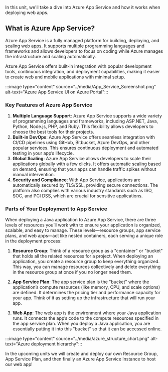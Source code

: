 In this unit, we'll take a dive into Azure App Service and how it works when deploying web apps. 
## What is Azure App Service?
Azure App Service is a fully managed platform for building, deploying, and scaling web apps. It supports multiple programming languages and frameworks and allows developers to focus on coding while Azure manages the infrastructure and scaling automatically.

Azure App Service offers built-in integration with popular development tools, continuous integration, and deployment capabilities, making it easier to create web and mobile applications with minimal setup.

:::image type="content" source="../media/App_Service_Screenshot.png" alt-text="Azure App Service UI on Azure Portal":::

### Key Features of Azure App Service

1. **Multiple Language Support**: Azure App Service supports a wide variety of programming languages and frameworks, including ASP.NET, Java, Python, Node.js, PHP, and Ruby. This flexibility allows developers to choose the best tools for their projects.
2. **Built-in DevOps**: Azure App Service offers seamless integration with CI/CD pipelines using GitHub, Bitbucket, Azure DevOps, and other popular services. This ensures continuous deployment and automated testing in your app’s lifecycle.
3. **Global Scaling**: Azure App Service allows developers to scale their applications globally with a few clicks. It offers automatic scaling based on demand, ensuring that your apps can handle traffic spikes without manual intervention.
4. **Security and Compliance**: With App Service, applications are automatically secured by TLS/SSL, providing secure connections. The platform also complies with various industry standards such as ISO, SOC, and PCI DSS, which are crucial for sensitive applications.

### Parts of Your Deployment to App Service
When deploying a Java application to Azure App Service, there are three levels of resources you’ll work with to ensure your application is organized, scalable, and easy to manage. These levels—resource groups, app service plans, and web apps—act like nested containers, each serving a unique role in the deployment process:
1. **Resource Group**: Think of a resource group as a "container" or "bucket" that holds all the related resources for a project. When deploying an application, you create a resource group to keep everything organized. This way, you can manage resources collectively and delete everything in the resource group at once if you no longer need them.
2. **App Service Plan**: The app service plan is the "bucket" where the application’s compute resources (like memory, CPU, and scale options) are defined. It determines the pricing tier and performance capacity for your app. Think of it as setting up the infrastructure that will run your app.

3. **Web App**: The web app is the environment where your Java application runs. It connects the app’s code to the compute resources specified in the app service plan. When you deploy a Java application, you are essentially putting it into this "bucket" so that it can be accessed online.

:::image type="content" source="../media/azure_structure_chart.png" alt-text="Azure deployment hierarchy":::

In the upcoming units we will create and deploy our own Resource Group, App Service Plan, and then finally an Azure App Service Instance to host our web app! 


